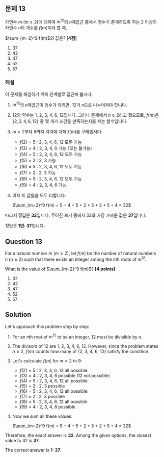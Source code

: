 
## 문제 13

자연수 $m$ $(m \geq 2)$에 대하여 $m^{12}$의 $n$제곱근 중에서 정수가 존재하도록 하는 2 이상의 자연수 $n$의 개수를 $f(m)$이라 할 때,

$\sum_{m=2}^9 f(m)$의 값은? **[4점]**

1. 37
2. 42
3. 47
4. 52
5. 57

### 해설

이 문제를 해결하기 위해 단계별로 접근해 봅시다.

1) $m^{12}$의 $n$제곱근이 정수가 되려면, $12$가 $n$으로 나누어져야 합니다.

2) $12$의 약수는 1, 2, 3, 4, 6, 12입니다. 그러나 문제에서 $n \geq 2$라고 했으므로, 
   $f(m)$은 $\{2, 3, 4, 6, 12\}$ 중 몇 개가 조건을 만족하는지를 세는 함수입니다.

3) $m = 2$부터 $9$까지 각각에 대해 $f(m)$을 구해봅시다:

   - $f(2) = 5$ : 2, 3, 4, 6, 12 모두 가능
   - $f(3) = 4$ : 2, 3, 4, 6 가능 (12는 불가능)
   - $f(4) = 5$ : 2, 3, 4, 6, 12 모두 가능
   - $f(5) = 2$ : 2, 3 가능
   - $f(6) = 5$ : 2, 3, 4, 6, 12 모두 가능
   - $f(7) = 2$ : 2, 3 가능
   - $f(8) = 5$ : 2, 3, 4, 6, 12 모두 가능
   - $f(9) = 4$ : 2, 3, 4, 6 가능

4) 이제 이 값들을 모두 더합니다:
   
   $\sum_{m=2}^9 f(m) = 5 + 4 + 5 + 2 + 5 + 2 + 5 + 4 = 32$

따라서 정답은 **32**입니다. 
주어진 보기 중에서 32와 가장 가까운 값은 **37**입니다.

정답은 **1번: 37**입니다.

## Question 13

For a natural number $m$ $(m \geq 2)$, let $f(m)$ be the number of natural numbers $n$ $(n \geq 2)$ such that there exists an integer among the $n$th roots of $m^{12}$. 

What is the value of $\sum_{m=2}^9 f(m)$? **[4 points]**

1. 37
2. 42
3. 47
4. 52
5. 57

## Solution

Let's approach this problem step by step:

1) For an $n$th root of $m^{12}$ to be an integer, 12 must be divisible by $n$.

2) The divisors of 12 are 1, 2, 3, 4, 6, 12. However, since the problem states $n \geq 2$, 
   $f(m)$ counts how many of {2, 3, 4, 6, 12} satisfy the condition.

3) Let's calculate $f(m)$ for $m = 2$ to $9$:

   - $f(2) = 5$ : 2, 3, 4, 6, 12 all possible
   - $f(3) = 4$ : 2, 3, 4, 6 possible (12 not possible)
   - $f(4) = 5$ : 2, 3, 4, 6, 12 all possible
   - $f(5) = 2$ : 2, 3 possible
   - $f(6) = 5$ : 2, 3, 4, 6, 12 all possible
   - $f(7) = 2$ : 2, 3 possible
   - $f(8) = 5$ : 2, 3, 4, 6, 12 all possible
   - $f(9) = 4$ : 2, 3, 4, 6 possible

4) Now we sum all these values:
   
   $\sum_{m=2}^9 f(m) = 5 + 4 + 5 + 2 + 5 + 2 + 5 + 4 = 32$

Therefore, the exact answer is **32**.
Among the given options, the closest value to 32 is **37**.

The correct answer is **1: 37**.